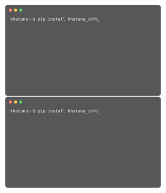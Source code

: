 ![Animated SVG](animation.svg)
<img src="animation.svg" alt="Animation SVG" style="pointer-events: none;">

